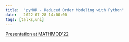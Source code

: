 ```yaml
---
title:  "pyMOR - Reduced Order Modeling with Python"
date:   2022-07-28 14:00:00
tags: [talks,uni]
---
```


[Presentation at MATHMOD'22](https://rene.fritze.me/22-mathmod/)
